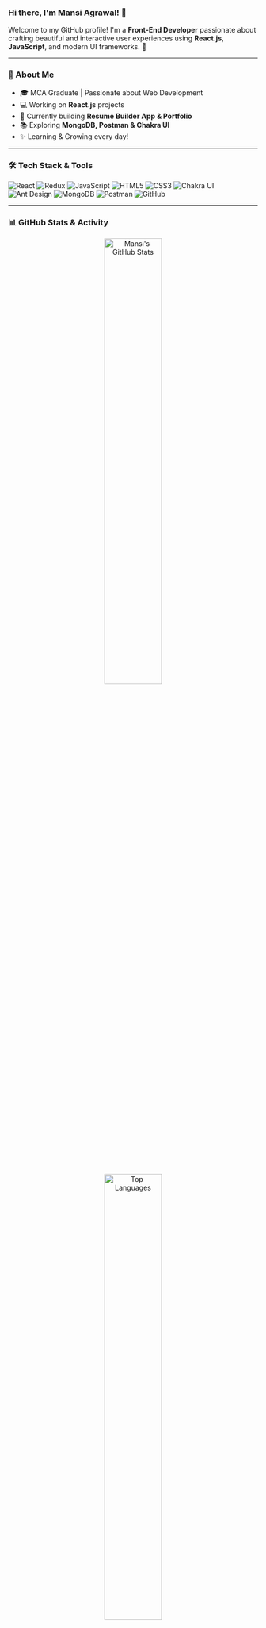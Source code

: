 
### Hi there, I'm Mansi Agrawal! 👋

Welcome to my GitHub profile! I'm a **Front-End Developer** passionate about crafting beautiful and interactive user experiences using **React.js**, **JavaScript**, and modern UI frameworks. 🚀

---

### 🚀 About Me

- 🎓 MCA Graduate | Passionate about Web Development
- 💻 Working on **React.js** projects
- 🔭 Currently building **Resume Builder App & Portfolio**
- 📚 Exploring **MongoDB, Postman & Chakra UI**
- ✨ Learning & Growing every day!

---

### 🛠️ Tech Stack & Tools

![React](https://img.shields.io/badge/React-20232A?style=for-the-badge&logo=react&logoColor=61DAFB)
![Redux](https://img.shields.io/badge/Redux-764ABC?style=for-the-badge&logo=redux&logoColor=white)
![JavaScript](https://img.shields.io/badge/JavaScript-F7DF1E?style=for-the-badge&logo=javascript&logoColor=black)
![HTML5](https://img.shields.io/badge/HTML5-E34F26?style=for-the-badge&logo=html5&logoColor=white)
![CSS3](https://img.shields.io/badge/CSS3-1572B6?style=for-the-badge&logo=css3&logoColor=white)
![Chakra UI](https://img.shields.io/badge/Chakra_UI-319795?style=for-the-badge&logo=chakra-ui&logoColor=white)
![Ant Design](https://img.shields.io/badge/Ant_Design-0170FE?style=for-the-badge&logo=ant-design&logoColor=white)
![MongoDB](https://img.shields.io/badge/MongoDB-4EA94B?style=for-the-badge&logo=mongodb&logoColor=white)
![Postman](https://img.shields.io/badge/Postman-FF6C37?style=for-the-badge&logo=postman&logoColor=white)
![GitHub](https://img.shields.io/badge/GitHub-181717?style=for-the-badge&logo=github&logoColor=white)

---

### 📊 GitHub Stats & Activity

<p align="center">
  <img src="https://github-readme-stats.vercel.app/api?username=mansiagar&show_icons=true&theme=default" alt="Mansi's GitHub Stats" width="48%"/>
 
</p>

<p align="center">
  <img src="https://github-readme-stats.vercel.app/api/top-langs/?username=mansiagar&layout=compact&theme=default" alt="Top Languages" width="48%"/>
</p>
<p align="center">
  <img src="https://github-profile-summary-cards.vercel.app/api/cards/profile-details?username=mansiagar&theme=default" alt="GitHub Calendar" width="100%"/>
</p>

---

### ✨ Latest Projects

- [Resume Builder App](#)
- [Engineer-StudyHub](#)
- [Fitness Challenge Tracker](#)
- [Job Board Application](#)
- [Travel Journal App](#)

---

### 📫 Connect with Me

[![LinkedIn](https://img.shields.io/badge/LinkedIn-Mansi_Agrawal-0A66C2?style=for-the-badge&logo=linkedin&logoColor=white)](https://www.linkedin.com/in/mansiagar/)
[![GitHub](https://img.shields.io/badge/GitHub-mansiagar-181717?style=for-the-badge&logo=github&logoColor=white)](https://github.com/mansiagar/)

---

### 🎨 Fun Fact

> "Code is like humor. When you have to explain it, it’s bad." 😄

---

**⭐️ Don't forget to star my repos if you find them useful!** 😊
